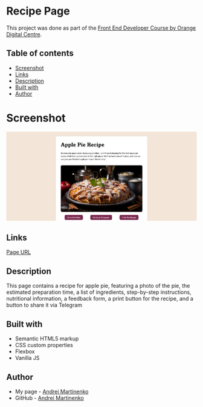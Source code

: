 # Recipe Page

This project was done as part of the [Front End Developer Course by Orange Digital Centre](https://digitalcenter.orange.md/).

## Table of contents
- [Screenshot](#screenshot)
- [Links](#links)
- [Description](#Description)
- [Built with](#built-with)
- [Author](#author)

# Screenshot

![](/images/screenshot.png)

## Links

[Page URL](https://axinitm.github.io/ODC-Recipe/)

## Description
This page contains a recipe for apple pie, featuring a photo of the pie, the estimated preparation time, a list of ingredients, step-by-step instructions, nutritional information, a feedback form, a print button for the recipe, and a button to share it via Telegram

## Built with

- Semantic HTML5 markup
- CSS custom properties
- Flexbox
- Vanilla JS

## Author
- My page - [Andrei Martinenko](https://www.frontender.biz/)
- GitHub - [Andrei Martinenko](https://github.com/AxinitM)
